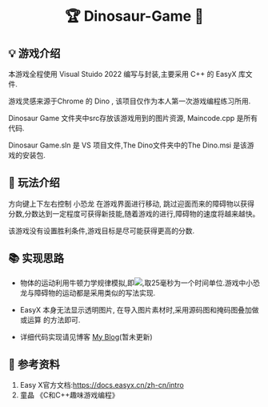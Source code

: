<h1 align="center">🏆  Dinosaur-Game 🐋</h1>

## 💡 游戏介绍 

本游戏全程使用 Visual Stuido 2022 编写与封装,主要采用 C++ 的 EasyX 库文件.

游戏灵感来源于Chrome 的 Dino , 该项目仅作为本人第一次游戏编程练习所用.

Dinosaur Game 文件夹中src存放该游戏用到的图片资源, Maincode.cpp 是所有代码.

Dinosaur Game.sln 是 VS 项目文件,The Dino文件夹中的The Dino.msi 是该游戏的安装包.

## 🎯 玩法介绍

方向键上下左右控制 小恐龙 在游戏界面进行移动, 跳过迎面而来的障碍物以获得分数,分数达到一定程度可获得新技能,随着游戏的进行,障碍物的速度将越来越快。

该游戏没有设置胜利条件,游戏目标是尽可能获得更高的分数.

## 📚 实现思路

+ 物体的运动利用牛顿力学规律模拟,即<img src="https://latex.codecogs.com/gif.latex?\\x=x+v*\Delta%20t,vx=vx+a*\Delta%20t" style="border:none;">,取25毫秒为一个时间单位.游戏中小恐龙与障碍物的运动都是采用类似的写法实现.

+ EasyX 本身无法显示透明图片, 在导入图片素材时,采用源码图和掩码图叠加做 或运算 的方法即可.

+ 详细代码实现请见博客 [My Blog](https://zbwer.github.io/)(暂未更新)

## 📖 参考资料

1.  Easy X官方文档:https://docs.easyx.cn/zh-cn/intro
2.  童晶 《C和C++趣味游戏编程》
